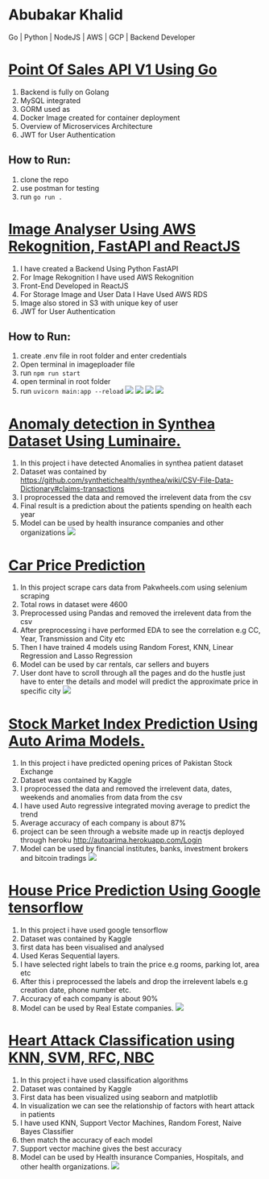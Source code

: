 # Abubakar Khalid
Go | Python | NodeJS | AWS | GCP | Backend Developer

# [Point Of Sales API V1 Using Go](https://github.com/Abubakar-K-Back/Go-Point-Of-Sale-API.git)
1. Backend is fully on Golang
2. MySQL integrated
3. GORM used as 
4. Docker Image created for container deployment
5. Overview of Microservices Architecture
6. JWT for User Authentication

## How to Run:
1. clone the repo
2. use postman for testing
3. run `go run .`

# [Image Analyser Using AWS Rekognition, FastAPI and ReactJS](https://github.com/Abubakar-K-Back/Image-Analyser-AWS.git)
1. I have created a Backend Using Python FastAPI
2. For Image Rekognition I have used AWS Rekognition
3. Front-End Developed in ReactJS
4. For Storage Image and User Data I Have Used AWS RDS
5. Image also stored in S3 with unique key of user
6. JWT for User Authentication

## How to Run:
1. create .env file in root folder and enter credentials
2. Open terminal in imageploader file
3. run `npm run start`
4. open terminal in root folder
5. run `uvicorn main:app --reload`
![](1.png)
![](2.png)
![](3.png)
![](4.png)


# [Anomaly detection in Synthea Dataset Using Luminaire.](https://github.com/Abubakar-K-Back/anomaly-detection-using-luminaire)
1. In this project i have detected Anomalies in synthea patient dataset
2. Dataset was contained by https://github.com/synthetichealth/synthea/wiki/CSV-File-Data-Dictionary#claims-transactions
3. I proprocessed the data and removed the irrelevent data from the csv
4. Final result is a prediction about the patients spending on health each year
5. Model can be used by health insurance companies and other organizations
![](/Anomaly.png)

# [Car Price Prediction](https://github.com/Abubakar-K-Back/Honda-Civic-Price-Prediction)
1. In this project scrape cars data from Pakwheels.com using selenium scraping
2. Total rows in dataset were 4600
3. Preprocessed using Pandas and removed the irrelevent data from the csv
4. After preprocessing i have performed EDA to see the correlation e.g CC, Year, Transmission and City etc 
5. Then I have trained 4 models using Random Forest, KNN, Linear Regression and Lasso Regression
6. Model can be used by car rentals, car sellers and buyers
7. User dont have to scroll through all the pages and do the hustle just have to enter the details and model will predict the approximate price in specific city
![](/imgs.png)


# [Stock Market Index Prediction Using Auto Arima Models.](https://github.com/Abubakar-K-Back/Auto-Arima-Stock-Prediction)
1. In this project i have predicted opening prices of Pakistan Stock Exchange
2. Dataset was contained by Kaggle
3. I proprocessed the data and removed the irrelevent data, dates, weekends and anomalies from data from the csv
4. I have used Auto regressive integrated moving average to predict the trend
5. Average accuracy of each company is about 87%
7. project can be seen through a website made up in reactjs deployed through heroku http://autoarima.herokuapp.com/Login
8. Model can be used by financial institutes, banks, investment brokers and bitcoin tradings
![](/hbl.png)


# [House Price Prediction Using Google tensorflow](https://github.com/Abubakar-K-Back/House-Price-prediction-)
1. In this project i have used google tensorflow
2. Dataset was contained by Kaggle
3. first data has been visualised and analysed
4. Used Keras Sequential layers.
5. I have selected right labels to train the price e.g rooms, parking lot, area etc
6. After this i preprocessed the labels and drop the irrelevent labels e.g creation date, phone number etc.
7. Accuracy of each company is about 90%
8. Model can be used by Real Estate companies.
![](/keras.png)



# [Heart Attack Classification using KNN, SVM, RFC, NBC ](https://github.com/Abubakar-K-Back/Heart-Attack-Prediction-Machine-Learning)
1. In this project i have used classification algorithms
2. Dataset was contained by Kaggle
3. First data has been visualized using seaborn and matplotlib
4. In visualization we can see the relationship of factors with heart attack in patients
5. I have used KNN, Support Vector Machines, Random Forest, Naive Bayes Classifier
6. then match the accuracy of each model
7. Support vector machine gives the best accuracy
8. Model can be used by Health insurance Companies, Hospitals, and other health organizations.
![](/health.png)


